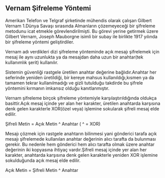 ## Vernam Şifreleme Yöntemi

Amerikan Telefon ve Telgraf şirketinde mühendis olarak çalışan Gilbert Vernam 1.Dünya Savaşı sırasında Almanların çözemeyeceği bir şifreleme metodunu icat etmekle görevlendirilmişti. Bu görevi yerine getirmek üzere Gilbert Vernam, Joseph Mauborgne isimli bir subay ile birlikte 1917 yılında bir şifreleme yöntemi geliştirdiler.

Vernam adı verdikleri dizi şifreleme yönteminde açık mesajı şifrelemek için mesaj ile aynı uzunlukta ya da mesajdan daha uzun bir anahtar(tek kullanımlık şerit) kullanılır.

Sistemin güvenliği rastgele üretilen anahtar değerine bağlıdır.Anahtar her seferinde yeniden üretildiği, bir kereye mahsus kullanıldığı,kısmen ya da tamamen tekrar kullanılmadığı ve gizli tutulduğu takdirde bu şifrele yöntemini kırmanın imkansız olduğu kanıtlanmıştır.

Vernam şifreleme birçok şifreleme yöntemiyle karşılaştırıldığında oldukça basittir.Açık mesaj içinde yer alan her karakter, üretilen anahtarda karşısına denk gelen karakterle XOR(özel veya) işlemine sokularak şifreli mesaj elde edilir.

Şifreli Metin = Açık Metin ^ Anahtar ( ^ = XOR)

Mesajı çözmek için rastgele anahtarın bilinmesi yani gönderici tarafa açık mesajı şifrelemede kullanılan anahtar değerinin alıcı tarafta da bulunması gerekir. Bu nedenle hem gönderici hem alıcı tarafta olmak üzere anahtar değerinin iki kopyasına ihtiyaç vardır.Şifreli mesaj içinde yer alan her karakter, anahtarda karşısına denk gelen karakterle yeniden XOR işlemine sokulduğunda açık mesaj elde edilir.

Açık Metin = Şifreli Metin ^ Anahtar
